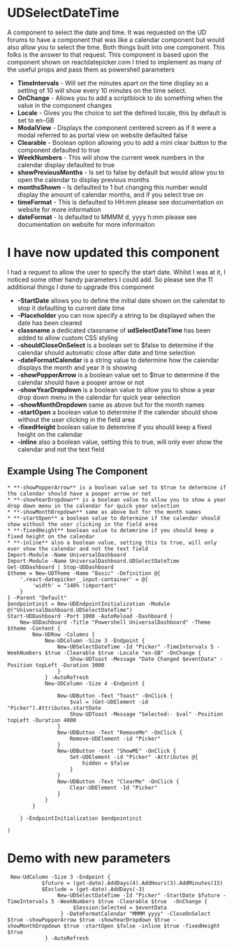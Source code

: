 # UDSelectDateTime
A component to select the date and time.  It was requested on the UD forums to have a component that was like a calendar component
but would also allow you to select the time. Both things built into one component.  This folks is the answer to that request.  This component is based upon the component shown on reactdatepicker.com I tried to implement as many of the useful props and pass them as powershell parameters
* **TimeIntervals** - Will set the minutes apart on the time display so a setting of 10 will show every 10 minutes on the time select.
* **OnChange** - Allows you to add a scriptblock to do something when the value in the component changes
* **Locale** - Gives you the choice to set the defined locale, this by default is set to en-GB
* **ModalView** - Displays the component centered screen as if it were a modal referred to as portal view on website defaulted false
* **Clearable** - Boolean option allowing you to add a mini clear button to the component defaulted to true
* **WeekNumbers** - This will show the current week numbers in the calendar display defaulted to true
* **showPreviousMonths** - Is set to false by default but would allow you to open the calendar to display previous months
* **monthsShown** - Is defaulted to 1 but changing this number would display the amount of calendar months, and if you select true on 
* **timeFormat** - This is defaulted to HH:mm please see documentation on website for more information
* **dateFormat** - Is defaulted to MMMM d, yyyy h:mm  please see documentation on website for more informaiton

# I have now updated this component
 
 I had a request to allow the user to specify the start date.  Whilst I was at it, I noticed some other handy parameters I could add. So please see the 11 additional things I done to upgrade this component
 
* **-StartDate** allows you to define the initial date shown on the calendat to stop it defaulting to current date time
* **-Placeholder** you can now specify a string to be displayed when the date has been cleared
* **classname** a dedicated classname of **udSelectDateTime** has been added to allow custom CSS styling
* **-shouldCloseOnSelect** is a boolean set to $false to determine if the calendar should automatic close after date and time selection
* **-dateFormatCalendar** is a string value to determine how the calendar displays the month and year it is showing
* **-showPopperArrow** is a boolean value set to $true to determine if the calendar should have a pooper arrow or not
* **-showYearDropdown** is a boolean value to allow you to show a year drop down menu in the calendar for quick year selection
* **-showMonthDropdown** same as above but for the month names
* **-startOpen** a boolean value to determine if the calendar should show without the user clicking in the field area
* **-fixedHeight** boolean value to detemrine if you should keep a fixed height on the calendar
* **-inline** also a boolean value, setting this to true, will only ever show the calendar and not the text field

## Example Using The Component

```dateFormatCalendar** is a string value to determine how the calendar displays the month and year it is showing
* **-showPopperArrow** is a boolean value set to $true to determine if the calendar should have a pooper arrow or not
* **-showYearDropdown** is a boolean value to allow you to show a year drop down menu in the calendar for quick year selection
* **-showMonthDropdown** same as above but for the month names
* **-startOpen** a boolean value to determine if the calendar should show without the user clicking in the field area
* **-fixedHeight** boolean value to detemrine if you should keep a fixed height on the calendar
* **-inline** also a boolean value, setting this to true, will only ever show the calendar and not the text field
Import-Module -Name UniversalDashboard
Import-Module -Name UniversalDashboard.UDSelectDateTime
Get-UDDashboard | Stop-UDDashboard
$theme = New-UDTheme -Name "Basic" -Definition @{
    '.react-datepicker__input-container' = @{
        'width' = "140% !important"
    }
} -Parent "Default"
$endpointinit = New-UDEndpointInitialization -Module @("UniversalDashboard.UDSelectDateTime")
Start-UDDashboard -Port 1000 -AutoReload -Dashboard (
    New-UDDashboard -Title "Powershell UniversalDashboard" -Theme $theme -Content {
        New-UDRow -Columns {
            New-UDColumn -Size 3 -Endpoint {
                New-UDSelectDateTime -Id "Picker" -TimeIntervals 5 -WeekNumbers $true -Clearable $true -Locale "en-GB" -OnChange {
                    Show-UDToast -Message "Date Changed $eventData" -Position topLeft -Duration 3000
                }
            } -AutoRefresh
            New-UDColumn -Size 4 -Endpoint {

                New-UDButton -Text "Toast" -OnClick {
                    $val = (Get-UDElement -id "Picker").Attributes.startDate
                    Show-UDToast -Message "Selected:- $val" -Position topLeft -Duration 4000
                }
                New-UDButton -Text "RemoveMe" -OnClick {
                    Remove-UDElement -id "Picker"
                }
                New-UDButton -text "ShowME" -OnClick {
                    Set-UDElement -id "Picker" -Attributes @{
                        hidden = $false
                    }
                }
                New-UDButton -Text "ClearMe" -OnClick {
                    Clear-UDElement -Id "Picker"
                }
            }
        }

    } -EndpointInitialization $endpointinit

)
```

# Demo with new parameters

```
 New-UdColumn -Size 3 -Endpoint {
           $future = (get-date).AddDays(4).AddHours(3).AddMinutes(15)
           $Exclude = (get-date).AddDays(-3)
                New-UDSelectDateTime -Id "Picker" -StartDate $future -TimeIntervals 5 -WeekNumbers $true -Clearable $true  -OnChange {
                     $Session:Selected = $eventData
                 } -DateFormatCalendar "MMMM yyyy" -CloseOnSelect $true -showPopperArrow $true -showYearDropdown $true -showMonthDropdown $true -startOpen $false -inline $true -fixedHeight $true
            } -AutoRefresh
```


